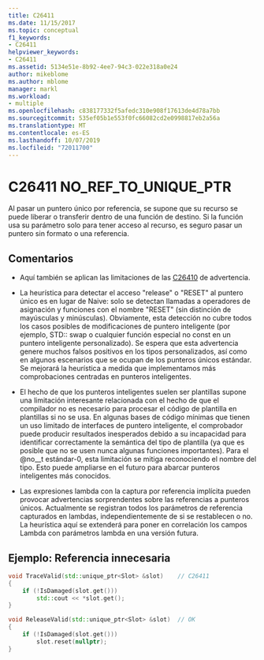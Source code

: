 ```yaml
---
title: C26411
ms.date: 11/15/2017
ms.topic: conceptual
f1_keywords:
- C26411
helpviewer_keywords:
- C26411
ms.assetid: 5134e51e-8b92-4ee7-94c3-022e318a0e24
author: mikeblome
ms.author: mblome
manager: markl
ms.workload:
- multiple
ms.openlocfilehash: c838177332f5afedc310e908f17613de4d78a7bb
ms.sourcegitcommit: 535ef05b1e553f0fc66082cd2e0998817eb2a56a
ms.translationtype: MT
ms.contentlocale: es-ES
ms.lasthandoff: 10/07/2019
ms.locfileid: "72011700"
---
```

# <a name="c26411--no_ref_to_unique_ptr"></a>C26411  NO_REF_TO_UNIQUE_PTR

Al pasar un puntero único por referencia, se supone que su recurso se puede liberar o transferir dentro de una función de destino. Si la función usa su parámetro solo para tener acceso al recurso, es seguro pasar un puntero sin formato o una referencia.

## <a name="remarks"></a>Comentarios

- Aquí también se aplican las limitaciones de las [C26410](C26410.md) de advertencia.

- La heurística para detectar el acceso "release" o "RESET" al puntero único es en lugar de Naive: solo se detectan llamadas a operadores de asignación y funciones con el nombre "RESET" (sin distinción de mayúsculas y minúsculas). Obviamente, esta detección no cubre todos los casos posibles de modificaciones de puntero inteligente (por ejemplo, STD:: swap o cualquier función especial no const en un puntero inteligente personalizado). Se espera que esta advertencia genere muchos falsos positivos en los tipos personalizados, así como en algunos escenarios que se ocupan de los punteros únicos estándar. Se mejorará la heurística a medida que implementamos más comprobaciones centradas en punteros inteligentes.

- El hecho de que los punteros inteligentes suelen ser plantillas supone una limitación interesante relacionada con el hecho de que el compilador no es necesario para procesar el código de plantilla en plantillas si no se usa. En algunas bases de código mínimas que tienen un uso limitado de interfaces de puntero inteligente, el comprobador puede producir resultados inesperados debido a su incapacidad para identificar correctamente la semántica del tipo de plantilla (ya que es posible que no se usen nunca algunas funciones importantes). Para el @no__t estándar-0, esta limitación se mitiga reconociendo el nombre del tipo. Esto puede ampliarse en el futuro para abarcar punteros inteligentes más conocidos.

- Las expresiones lambda con la captura por referencia implícita pueden provocar advertencias sorprendentes sobre las referencias a punteros únicos. Actualmente se registran todos los parámetros de referencia capturados en lambdas, independientemente de si se restablecen o no. La heurística aquí se extenderá para poner en correlación los campos Lambda con parámetros lambda en una versión futura.

## <a name="example-unnecessary-reference"></a>Ejemplo: Referencia innecesaria

```cpp
void TraceValid(std::unique_ptr<Slot> &slot)    // C26411
{
    if (!IsDamaged(slot.get()))
        std::cout << *slot.get();
}

void ReleaseValid(std::unique_ptr<Slot> &slot)  // OK
{
    if (!IsDamaged(slot.get()))
        slot.reset(nullptr);
}
```